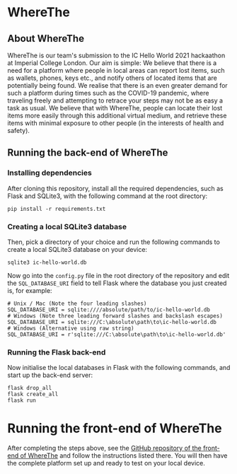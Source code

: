 # WhereThe

## About WhereThe

WhereThe is our team's submission to the IC Hello World 2021 hackaathon at Imperial College London. Our aim is simple: We believe that there is a need for a platform where people in local areas can report lost items, such as wallets, phones, keys etc., and notify others of located items that are potentially being found. We realise that there is an even greater demand for such a platform during times such as the COVID-19 pandemic, where traveling freely and attempting to retrace your steps may not be as easy a task as usual. We believe that with WhereThe, people can locate their lost items more easily through this additional virtual medium,  and retrieve these items with minimal exposure to other people (in the interests of health and safety). 

## Running the back-end of WhereThe

### Installing dependencies

After cloning this repository, install all the required dependencies, such as Flask and SQLite3, with the following command at the root directory: 
```
pip install -r requirements.txt
```

### Creating a local SQLite3 database

Then, pick a directory of your choice and run the following commands to create a local SQLite3 database on your device: 
```
sqlite3 ic-hello-world.db
```
Now go into the `config.py` file in the root directory of the repository and edit the `SQL_DATABASE_URI` field to tell Flask where the database you just created is, for example: 
```
# Unix / Mac (Note the four leading slashes)
SQL_DATABASE_URI = sqlite:////absolute/path/to/ic-hello-world.db
# Windows (Note three leading forward slashes and backslash escapes)
SQL_DATABASE_URI = sqlite:///C:\absolute\path\to\ic-hello-world.db
# Windows (Alternative using raw string)
SQL_DATABASE_URI = r'sqlite:///C:\absolute\path\to\ic-hello-world.db'

```

### Running the Flask back-end

Now initialise the local databases in Flask with the following commands, and start up the back-end server: 
```
flask drop_all
flask create_all
flask run
```

# Running the front-end of WhereThe

After completing the steps above, see the [GitHub repository of the front-end of WhereThe](https://github.com/vincentho627/ic-hello-world-frontend) and follow the instructions listed there. You will then have the complete platform set up and ready to test on your local device. 
